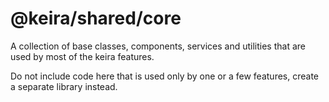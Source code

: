 # @keira/shared/core

A collection of base classes, components, services and utilities that are used by most of the keira features.

Do not include code here that is used only by one or a few features, create a separate library instead.

